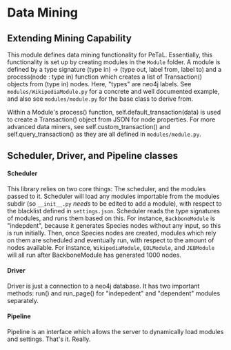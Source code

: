 # Data Mining

## Extending Mining Capability

This module defines data mining functionality for PeTaL.
Essentially, this functionality is set up by creating modules in the `Module` folder.
A module is defined by a type signature (type in) -> (type out, label from, label to) and a process(node : type in) function which creates a list of Transaction() objects from (type in) nodes.
Here, "types" are neo4j labels. See `modules/WikipediaModule.py` for a concrete and well documented example, and also see `modules/module.py` for the base class to derive from.

Within a Module's process() function, self.default\_transaction(data) is used to create a Transaction() object from JSON for node properties. For more advanced data miners, see self.custom\_transaction() and self.query\_transaction() as they are all defined in `modules/module.py`.

## Scheduler, Driver, and Pipeline classes

#### Scheduler

This library relies on two core things: The scheduler, and the modules passed to it. Scheduler will load any modules importable from the modules subdir (so `__init__.py` *needs* to be edited to add a module), with respect to the blacklist defined in `settings.json`. Scheduler reads the type signatures of modules, and runs them based on this. For instance, `BackboneModule` is "indepdent", because it generates Species nodes without any input, so this is run initially. Then, once Species nodes are created, modules which rely on them are scheduled and eventually run, with respect to the amount of nodes available. For instance, `WikipediaModule`, `EOLModule`, and `JEBModule` will all run after BackboneModule has generated 1000 nodes.

#### Driver

Driver is just a connection to a neo4j database. It has two important methods: run() and run\_page() for "indepedent" and "dependent" modules separately.

#### Pipeline

Pipeline is an interface which allows the server to dynamically load modules and settings. That's it. Really.
